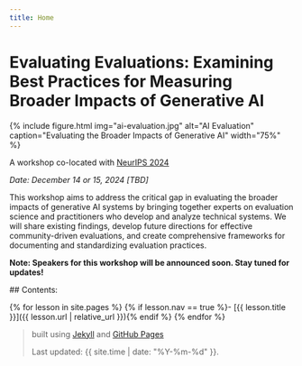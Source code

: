 ```yaml
---
title: Home
---
```


# Evaluating Evaluations: Examining Best Practices for Measuring Broader Impacts of Generative AI

{% include figure.html img="ai-evaluation.jpg" alt="AI Evaluation" caption="Evaluating the Broader Impacts of Generative AI" width="75%" %}

A workshop co-located with [NeurIPS 2024](https://neurips.cc/)

*Date: December 14 or 15, 2024 [TBD]*

This workshop aims to address the critical gap in evaluating the broader impacts of generative AI systems by bringing together experts on evaluation science and practitioners who develop and analyze technical systems. We will share existing findings, develop future directions for effective community-driven evaluations, and create comprehensive frameworks for documenting and standardizing evaluation practices.

**Note: Speakers for this workshop will be announced soon. Stay tuned for updates!**

<div class="toc" markdown="1">
## Contents:

{% for lesson in site.pages %}
{% if lesson.nav == true %}- [{{ lesson.title }}]({{ lesson.url | relative_url }}){% endif %}
{% endfor %}
</div>

> built using [Jekyll](https://jekyllrb.com/) and [GitHub Pages](https://pages.github.com/)
>
> Last updated: {{ site.time | date: "%Y-%m-%d" }}.
